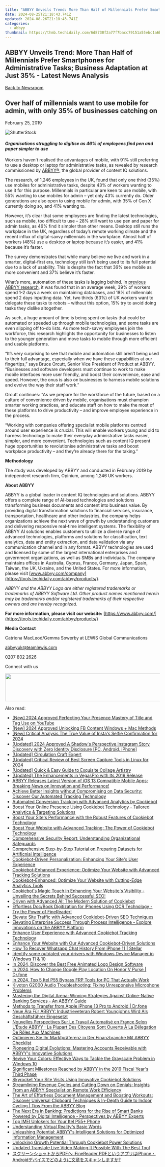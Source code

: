 ```yaml
---
title: "ABBYY Unveils Trend: More Than Half of Millennials Prefer Smartphones for Administrative Tasks; Business Adaptation at Just 35%% - Latest News Analysis"
date: 2024-08-25T21:18:43.741Z
updated: 2024-08-26T21:18:43.741Z
categories:
  - abbyy
thumbnail: https://thmb.techidaily.com/6d8730f2a77f7bacc79151a55ebc1a6b3c6364485074d0b800543a32a08c9abf.jpg
---
```


## ABBYY Unveils Trend: More Than Half of Millennials Prefer Smartphones for Administrative Tasks; Business Adaptation at Just 35% - Latest News Analysis

[Back to Newsroom](https://tools.techidaily.com/abbyy/products/)

## Over half of millennials want to use mobile for admin, with only 35% of businesses catching on

February 25, 2019

![ShutterStock](https://content.abbyy.com/-/media/project/abbyy/abbyy/branchtemplates/shutterstock_1272462163_1296-x-729.jpg?h=729&iar=0&w=1296)

#### _Organisations struggling to digitise as 46% of employees find pen and paper simpler to use_

Workers haven't realised the advantages of mobile, with 91% still preferring to use a desktop or laptop for administrative tasks, as revealed by research commissioned by [ABBYY®,](https://tools.techidaily.com/abbyy/products/) the global provider of content IQ solutions.

The research, of 1,246 employees in the UK, found that only one third (35%) use mobiles for administrative tasks, despite 43% of workers wanting to use it for this purpose. Millennials in particular are keen to use mobile, with 55% wanting to use mobiles for admin – yet only 43% currently do. Older generations are also open to using mobile for admin, with 35% of Gen X currently doing so, and 41% wanting to.

However, it’s clear that some employees are finding the latest technologies, such as mobile, too difficult to use – 28% still want to use pen and paper for admin tasks, as 46% find it simpler than other means. Desktop still runs the workplace in the UK, regardless of today’s remote working climate and the recent influx of digital-savvy millennials in the workplace. Almost half of workers (48%) use a desktop or laptop because it’s easier, and 41% because it’s faster.

The survey demonstrates that while many believe we live and work in a smarter, digital-first era, technology still isn’t being used to its full potential due to a lack of usability. This is despite the fact that 36% see mobile as more convenient and 37% believe it’s faster.

What’s more, automation of these tasks is lagging behind. In [previous ABBYY research](https://tools.techidaily.com/abbyy/products/), it was found that in an average week, 39% of workers spend 1-2 days a week on maintaining databases, and 18% of millennials spend 2 days inputting data. Yet, two thirds (63%) of UK workers want to delegate these tasks to robots – without this option, 15% try to avoid doing tasks they dislike altogether.

As such, a huge amount of time is being spent on tasks that could be automated or speeded up through mobile technologies, and some tasks are even slipping off to-do lists. As more tech-savvy employees join the workforce, this research highlights the opportunity for businesses to listen to the younger generation and move tasks to mobile through more efficient and usable platforms.

“It’s very surprising to see that mobile and automation still aren’t being used to their full advantage, especially when we have these capabilities at our fingertips,” says Bruce Orcutt, Senior Vice President of Product at ABBYY. “Businesses and software developers must continue to work to make mobile interfaces more user friendly, and boost their convenience, ease and speed. However, the onus is also on businesses to harness mobile solutions and evolve the way their staff work.”

Orcutt continues: “As we prepare for the workforce of the future, based on a culture of convenience driven by mobile, organisations must champion smarter working practices, and educate staff on how to make the most of these platforms to drive productivity – and improve employee experience in the process.

“Working with companies offering specialist mobile platforms centred around user experience is crucial. This will enable workers young and old to harness technology to make their everyday administrative tasks easier, simpler, and more convenient. Technologies such as content IQ present huge opportunities to revolutionise administrative tasks and boost workplace productivity – and they’re already there for the taking.”

**Methodology**

The study was developed by ABBYY and conducted in February 2019 by independent research firm, Opinium, among 1,246 UK workers.

**About ABBYY**

ABBYY is a global leader in content IQ technologies and solutions. ABBYY offers a complete range of AI-based technologies and solutions transforming business documents and content into business value. By providing digital transformation solutions to financial services, insurance, transportation, healthcare and other industries, the company helps organizations achieve the next wave of growth by understanding customers and delivering responsive real-time intelligent systems. The flexibility of ABBYY AI solutions enables customers to utilize a diverse range of advanced technologies, platforms and solutions for classification, text analytics, data and entity extraction, and data validation via any communication channel and in any format. ABBYY technologies are used and licensed by some of the largest international enterprises and government organizations, as well as SMBs and individuals. The company maintains offices in Australia, Cyprus, France, Germany, Japan, Spain, Taiwan, the UK, Ukraine, and the United States. For more information, please visit [www.abbyy.com/company](https://tools.techidaily.com/abbyy/products/).

_ABBYY and the ABBYY Logo are either registered trademarks or trademarks of ABBYY Software Ltd. Other product names mentioned herein may be trademarks and/or registered trademarks of their respective owners and are hereby recognized._

  
**For more information, please visit our website:** [https://www.abbyy.com/](https://tools.techidaily.com/abbyy/products/)

  
**Media Contact**

Catriona MacLeod/Gemma Sowerby at LEWIS Global Communications

[abbyyuk@teamlewis.com](https://tools.techidaily.com/abbyy/products/)

0207 802 2626

Connect with us

<ins class="adsbygoogle"
     style="display:block"
     data-ad-format="autorelaxed"
     data-ad-client="ca-pub-7571918770474297"
     data-ad-slot="1223367746"></ins>



<ins class="adsbygoogle"
     style="display:block"
     data-ad-client="ca-pub-7571918770474297"
     data-ad-slot="8358498916"
     data-ad-format="auto"
     data-full-width-responsive="true"></ins>

<!-- affiliate ads begin -->
<a href="https://united.elfm.net/c/5597632/517826/4704" target="_top" id="517826"><img src="//a.impactradius-go.com/display-ad/4704-517826" border="0" alt="" width="728" height="90"/></a><img height="0" width="0" src="https://united.elfm.net/i/5597632/517826/4704" style="position:absolute;visibility:hidden;" border="0" />
<!-- affiliate ads end -->
<span class="atpl-alsoreadstyle">Also read:</span>
<div><ul>
<li><a href="https://youtube-lab.techidaily.com/024-approved-perfecting-your-presence-mastery-of-title-and-tag-use-on-youtube/"><u>[New] 2024 Approved  Perfecting Your Presence  Mastery of Title and Tag Use on YouTube</u></a></li>
<li><a href="https://facebook-clips.techidaily.com/new-2024-approved-unlocking-fb-content-windows-plus-mac-methods/"><u>[New] 2024 Approved  Unlocking FB Content  Windows + Mac Methods</u></a></li>
<li><a href="https://instagram-video-recordings.techidaily.com/new-critical-analysis-the-true-value-of-instas-selfie-confirmation-for-2024/"><u>[New] Critical Analysis  The True Value of Insta's Selfie Confirmation for 2024</u></a></li>
<li><a href="https://instagram-video-recordings.techidaily.com/updated-2024-approved-a-shadows-perspective-instagram-story-discovery-with-zero-identity-disclosure-pc-android-iphone/"><u>[Updated] 2024 Approved  A Shadow's Perspective  Instagram Story Discovery with Zero Identity Disclosure [PC, Android, iPhone]</u></a></li>
<li><a href="https://article-posts.techidaily.com/updated-circulation-craft-expert/"><u>[Updated] Circulation Craft Expert</u></a></li>
<li><a href="https://remote-screen-capture.techidaily.com/updated-critical-review-of-best-screen-capture-tools-in-linux-for-2024/"><u>[Updated] Critical Review of Best Screen Capture Tools in Linux for 2024</u></a></li>
<li><a href="https://extra-approaches.techidaily.com/updated-quick-and-easy-guide-to-exquisite-collage-artistry/"><u>[Updated] Quick & Easy Guide to Exquisite Collage Artistry</u></a></li>
<li><a href="https://some-guidance.techidaily.com/updated-the-enhancements-in-vegaspro-with-its-2019-release/"><u>[Updated] The Enhancements in VegasPro with Its 2019 Release</u></a></li>
<li><a href="https://solve-manuals.techidaily.com/abbyy-releases-latest-version-of-ios-13-compatible-mobile-apps-breaking-news-on-innovation-and-performance/"><u>ABBYY Releases Latest Version of iOS 13 Compatible Mobile Apps: Breaking News on Innovation and Performance!</u></a></li>
<li><a href="https://solve-manuals.techidaily.com/achieve-better-insights-without-compromising-on-data-security-discover-our-automated-tracking-technology/"><u>Achieve Better Insights without Compromising on Data Security: Discover Our Automated Tracking Technology</u></a></li>
<li><a href="https://solve-manuals.techidaily.com/automated-conversion-tracking-with-advanced-analytics-by-cookiebot/"><u>Automated Conversion Tracking with Advanced Analytics by Cookiebot</u></a></li>
<li><a href="https://solve-manuals.techidaily.com/boost-your-online-presence-using-cookiebot-technology-tailored-analytics-and-targeting-solutions/"><u>Boost Your Online Presence Using Cookiebot Technology - Tailored Analytics & Targeting Solutions</u></a></li>
<li><a href="https://solve-manuals.techidaily.com/boost-your-sites-performance-with-the-robust-features-of-cookiebot-technology/"><u>Boost Your Site's Performance with the Robust Features of Cookiebot Technology</u></a></li>
<li><a href="https://solve-manuals.techidaily.com/boost-your-website-with-advanced-tracking-the-power-of-cookiebot-technology/"><u>Boost Your Website with Advanced Tracking: The Power of Cookiebot Technology</u></a></li>
<li><a href="https://solve-manuals.techidaily.com/comprehensive-security-report-understanding-organizational-safeguards/"><u>Comprehensive Security Report: Understanding Organizational Safeguards</u></a></li>
<li><a href="https://solve-manuals.techidaily.com/comprehensive-step-by-step-tutorial-on-preparing-datasets-for-artificnial-intelligence/"><u>Comprehensive Step-by-Step Tutorial on Preparing Datasets for Artificnial Intelligence</u></a></li>
<li><a href="https://solve-manuals.techidaily.com/cookiebot-driven-personalization-enhancing-your-sites-user-experience/"><u>Cookiebot-Driven Personalization: Enhancing Your Site's User Experience</u></a></li>
<li><a href="https://solve-manuals.techidaily.com/cookiebot-enhanced-experience-optimize-your-website-with-advanced-tracking-solutions/"><u>Cookiebot-Enhanced Experience: Optimize Your Website with Advanced Tracking Solutions</u></a></li>
<li><a href="https://solve-manuals.techidaily.com/cookiebot-enhanced-optimize-your-website-with-cutting-edge-analytics-tools/"><u>Cookiebot-Enhanced: Optimize Your Website with Cutting-Edge Analytics Tools</u></a></li>
<li><a href="https://solve-manuals.techidaily.com/cookiebots-magic-touch-in-enhancing-your-websites-visibility-unveiling-the-secrets-behind-successful-seo/"><u>Cookiebot's Magic Touch in Enhancing Your Website's Visibility - Unveiling the Secrets Behind Successful SEO!</u></a></li>
<li><a href="https://solve-manuals.techidaily.com/driven-with-advanced-ai-the-modern-solution-of-cookiebot/"><u>Driven with Advanced AI: The Modern Solution of Cookiebot</u></a></li>
<li><a href="https://solve-manuals.techidaily.com/effortless-docbook-digitization-for-iphones-using-ocr-technology-try-the-power-of-finereader/"><u>Effortless Doc/Book Digitization for iPhones Using OCR Technology - Try the Power of FineReader!</u></a></li>
<li><a href="https://solve-manuals.techidaily.com/elevate-site-traffic-with-advanced-cookiebot-driven-seo-techniques/"><u>Elevate Site Traffic with Advanced Cookiebot-Driven SEO Techniques</u></a></li>
<li><a href="https://solve-manuals.techidaily.com/elevating-enterprise-success-through-process-intelligence-explore-innovations-on-the-abbyy-platform/"><u>Elevating Enterprise Success Through Process Intelligence - Explore Innovations on the ABBYY Platform</u></a></li>
<li><a href="https://solve-manuals.techidaily.com/enhance-user-experience-with-advanced-cookiebot-tracking-technology/"><u>Enhance User Experience with Advanced Cookiebot Tracking Technology</u></a></li>
<li><a href="https://solve-manuals.techidaily.com/enhance-your-website-with-our-advanced-cookiebot-driven-solutions/"><u>Enhance Your Website with Our Advanced Cookiebot-Driven Solutions</u></a></li>
<li><a href="https://blog-min.techidaily.com/how-to-recover-whatsapp-chat-history-from-iphone-11-stellar-by-stellar-data-recovery-ios-iphone-data-recovery/"><u>How To Recover Whatsapp Chat History From iPhone 11 | Stellar</u></a></li>
<li><a href="https://review-topics.techidaily.com/identify-some-outdated-your-drivers-with-windows-device-manager-in-windows-11-and-10-by-drivereasy-guide/"><u>Identify some outdated your drivers with Windows Device Manager in Windows 11 & 10</u></a></li>
<li><a href="https://ai-vdieo-software.techidaily.com/in-2024-discover-the-best-free-animated-logo-design-software/"><u>In 2024, Discover the Best Free Animated Logo Design Software</u></a></li>
<li><a href="https://review-topics.techidaily.com/in-2024-how-to-change-google-play-location-on-honor-v-purse-drfone-by-drfone-virtual-android/"><u>In 2024, How to Change Google Play Location On Honor V Purse | Dr.fone</u></a></li>
<li><a href="https://bypass-frp.techidaily.com/in-2024-top-5-itel-p55-bypass-frp-tools-for-pc-that-actually-work-by-drfone-android/"><u>In 2024, Top 5 Itel P55 Bypass FRP Tools for PC That Actually Work</u></a></li>
<li><a href="https://sound-issues.techidaily.com/kivoton-g2000-audio-troubleshooting-fixing-unresponsive-microphone-problems/"><u>Kivoton G2000 Audio Troubleshooting: Fixing Unresponsive Microphone Problems</u></a></li>
<li><a href="https://solve-manuals.techidaily.com/mastering-the-digital-arena-winning-strategies-against-online-native-banking-services-an-abbyy-guide/"><u>Mastering the Digital Arena: Winning Strategies Against Online-Native Banking Services - An ABBYY Guide</u></a></li>
<li><a href="https://iphone-transfer.techidaily.com/methods-to-transfer-from-apple-iphone-13-pro-to-android-drfone-by-drfone-transfer-from-ios/"><u>Methods to Transfer from Apple iPhone 13 Pro to Android | Dr.fone</u></a></li>
<li><a href="https://solve-manuals.techidaily.com/neue-ara-fur-abbyy-industrieveteran-robert-youngjohns-wird-als-geschaftsfuhrer-eingesetzt/"><u>Neue Ära Für ABBYY: Industrieveteran Robert Youngjohns Wird Als Geschäftsführer Eingesetzt</u></a></li>
<li><a href="https://solve-manuals.techidaily.com/nouvelles-perspectives-sur-le-travail-automatise-en-france-selon-letude-abbyy-la-plupart-des-citoyens-sont-ouverts-a-la-delegation-de-roles-aux-machines/"><u>Nouvelles Perspectives Sur Le Travail Automatisé en France Selon L’Étude ABBYY : La Plupart Des Citoyens Sont Ouverts À La Délegation De Rôles Aux Machines</u></a></li>
<li><a href="https://solve-manuals.techidaily.com/optimieren-sie-ihr-marktpraferenz-in-der-finanzbranche-mit-abbyy-checklist/"><u>Optimieren Sie Ihr Marktpräferenz in Der Finanzbranche Mit ABBYY Checklist</u></a></li>
<li><a href="https://solve-manuals.techidaily.com/pioneering-digital-evolutions-mastering-accounts-receivable-with-abbyys-innovative-solutions/"><u>Pioneering Digital Evolutions: Mastering Accounts Receivable with ABBYY's Innovative Solutions</u></a></li>
<li><a href="https://technical-tips.techidaily.com/revive-your-colors-effective-ways-to-tackle-the-grayscale-problem-in-windows-10/"><u>Revive Your Colors: Effective Ways to Tackle the Grayscale Problem in Windows 10</u></a></li>
<li><a href="https://solve-manuals.techidaily.com/significant-milestones-reached-by-abbyy-in-the-2019-fiscal-years-third-phase/"><u>Significant Milestones Reached by ABBYY in the 2019 Fiscal Year's Third Phase</u></a></li>
<li><a href="https://solve-manuals.techidaily.com/skyrocket-your-site-visits-using-innovative-cookiebot-solutions/"><u>Skyrocket Your Site Visits Using Innovative Cookiebot Solutions</u></a></li>
<li><a href="https://solve-manuals.techidaily.com/streamlining-revenue-cycles-and-cutting-down-on-denials-insights-from-an-abbyy-specialist-on-remote-work-efficiency/"><u>Streamlining Revenue Cycles and Cutting Down on Denials: Insights From an ABBYY Specialist on Remote Work Efficiency</u></a></li>
<li><a href="https://solve-manuals.techidaily.com/the-art-of-effortless-document-management-and-boosting-workouts-discover-universal-clipboard-techniques-and-in-depth-guide-to-indoor-cycling-tips-from-the-a10/"><u>The Art of Effortless Document Management and Boosting Workouts: Discover Universal Clipboard Techniques & In-Depth Guide to Indoor Cycling | Tips From the ABBYY Blog</u></a></li>
<li><a href="https://solve-manuals.techidaily.com/the-next-era-in-banking-predictions-for-the-rise-of-smart-banks-powered-by-digital-intelligence-perspectives-by-abbyy-experts/"><u>The Next Era in Banking: Predictions for the Rise of Smart Banks Powered by Digital Intelligence - Perspectives by ABBYY Experts</u></a></li>
<li><a href="https://sim-unlock.techidaily.com/top-imei-unlokers-for-your-itel-p55plus-phone-by-drfone-android/"><u>Top IMEI Unlokers for Your Itel P55+ Phone</u></a></li>
<li><a href="https://extra-hints.techidaily.com/understanding-virtual-realitys-basic-words/"><u>Understanding Virtual Reality's Basic Words</u></a></li>
<li><a href="https://solve-manuals.techidaily.com/unleashing-potential-abbyys-intelligent-solutions-for-optimized-information-management/"><u>Unleashing Potential: ABBYY's Intelligent Solutions for Optimized Information Management</u></a></li>
<li><a href="https://solve-manuals.techidaily.com/unlocking-growth-potential-through-cookiebot-power-solutions/"><u>Unlocking Growth Potential Through Cookiebot Power Solutions</u></a></li>
<li><a href="https://ai-video.techidaily.com/updated-translate-live-video-making-it-possible-with-the-best-tool/"><u>Updated Translate Live Video Making It Possible With The Best Tool</u></a></li>
<li><a href="https://solve-manuals.techidaily.com/pdf-finereader-pdfiphoneandroid/"><u>スクリーンショットからPDFへ: FineReader PDFというアプリはiPhone・Androidデバイスでどのように文章をスキャンしますか?</u></a></li>
</ul></div>
